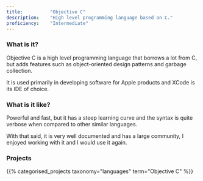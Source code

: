```yaml
---
title: 			"Objective C"
description: 	"High level programming language based on C."
proficiency:	"Intermediate"
---
```


### What is it?
Objective C is a high level programming language that borrows a lot from C, but adds features such as object-oriented design patterns and garbage collection. 

It is used primarily in developing software for Apple products and XCode is its IDE of choice.

### What is it like?
Powerful and fast, but it has a steep learning curve and the syntax is quite verbose when compared to other similar languages.

With that said, it is very well documented and has a large community, I enjoyed working with it and I would use it again.

### Projects
{{% categorised_projects taxonomy="languages" term="Objective C" %}}
